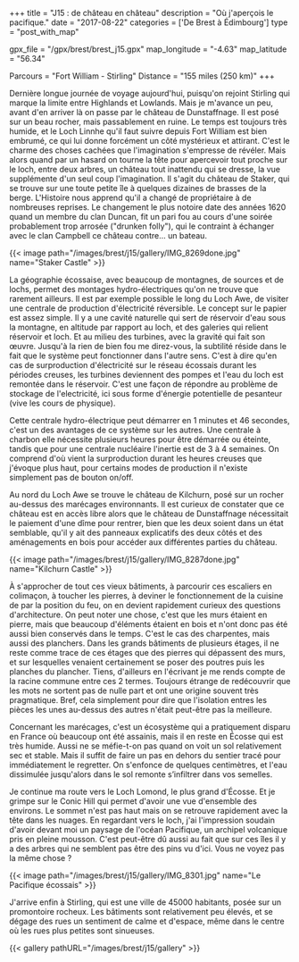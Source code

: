 +++
title = "J15 : de château en château"
description = "Où j'aperçois le pacifique."
date = "2017-08-22"
categories = ['De Brest à Édimbourg']
type = "post_with_map"

gpx_file = "/gpx/brest/brest_j15.gpx"
map_longitude = "-4.63"
map_latitude = "56.34"

Parcours = "Fort William - Stirling"
Distance = "155 miles (250 km)"
+++


Dernière longue journée de voyage aujourd'hui, puisqu'on rejoint Stirling qui marque la limite entre Highlands et Lowlands. Mais je m'avance un peu, avant d'en arriver là on passe par le château de Dunstaffnage. Il est posé sur un beau rocher, mais passablement en ruine.
Le temps est toujours très humide, et le Loch Linnhe qu'il faut suivre depuis Fort William est bien embrumé, ce qui lui donne forcément un côté mystérieux et attirant. C'est le charme des choses cachées que l'imagination s'empresse de révéler. Mais alors quand par un hasard on tourne la tête pour apercevoir tout proche sur le loch, entre deux arbres, un château tout inattendu qui se dresse, la vue supplémente d'un seul coup l'imagination.
Il s'agit du château de Staker, qui se trouve sur une toute petite île à quelques dizaines de brasses de la berge. L'Histoire nous apprend qu'il a changé de propriétaire à de nombreuses reprises. Le changement le plus notoire date des années 1620 quand un membre du clan Duncan, fit un pari fou au cours d'une soirée probablement trop arrosée ("drunken folly"), qui le contraint à échanger avec le clan Campbell ce château contre... un bateau.


{{< image path="/images/brest/j15/gallery/IMG_8269done.jpg" name="Staker Castle" >}}

La géographie écossaise, avec beaucoup de montagnes, de sources et de lochs, permet des montages hydro-électriques qu'on ne trouve que rarement ailleurs. Il est par exemple possible le long du Loch Awe, de visiter une centrale de production d'électricité réversible. Le concept sur le papier est assez simple. Il y a une cavité naturelle qui sert de réservoir d'eau sous la montagne, en altitude par rapport au loch, et des galeries qui relient réservoir et loch. Et au milieu des turbines, avec la gravité qui fait son œuvre.
Jusqu'à la rien de bien fou me direz-vous, la subtilité réside dans le fait que le système peut fonctionner dans l'autre sens. C'est à dire qu'en cas de surproduction d'électricité sur le réseau écossais durant les périodes creuses, les turbines deviennent des pompes et l'eau du loch est remontée dans le réservoir. C'est une façon de répondre au problème de stockage de l'electricité, ici sous forme d'énergie potentielle de pesanteur (vive les cours de physique).

Cette centrale hydro-électrique peut démarrer en 1 minutes et 46 secondes, c'est un des avantages de ce système sur les autres. Une centrale à charbon elle nécessite plusieurs heures pour être démarrée ou éteinte, tandis que pour une centrale nucléaire l'inertie est de 3 à 4 semaines. On comprend d'où vient la surproduction durant les heures creuses que j'évoque plus haut, pour certains modes de production il n'existe simplement pas de bouton on/off.

Au nord du Loch Awe se trouve le château de Kilchurn, posé sur un rocher au-dessus des marécages environnants. Il est curieux de constater que ce château est en accès libre alors que le château de Dunstaffnage nécessitait le paiement d'une dîme pour rentrer, bien que les deux soient dans un état semblable, qu'il y ait des panneaux explicatifs des deux côtés et des aménagements en bois pour accéder aux différentes parties du château.


{{< image path="/images/brest/j15/gallery/IMG_8287done.jpg" name="Kilchurn Castle" >}}

À s'approcher de tout ces vieux bâtiments, à parcourir ces escaliers en colimaçon, à toucher les pierres, à deviner le fonctionnement de la cuisine de par la position du feu, on en devient rapidement curieux des questions d'architecture. On peut noter une chose, c'est que les murs étaient en pierre, mais que beaucoup d'éléments étaient en bois et n'ont donc pas été aussi bien conservés dans le temps. C'est le cas des charpentes, mais aussi des planchers. Dans les grands bâtiments de plusieurs étages, il ne reste comme trace de ces étages que des pierres qui dépassent des murs, et sur lesquelles venaient certainement se poser des poutres puis les planches du plancher.
Tiens, d'ailleurs en l'écrivant je me rends compte de la racine commune entre ces 2 termes. Toujours étrange de redécouvrir que les mots ne sortent pas de nulle part et ont une origine souvent très pragmatique. Bref, cela simplement pour dire que l'isolation entres les pièces les unes au-dessus des autres n'était peut-être pas la meilleure.

Concernant les marécages, c'est un écosystème qui a pratiquement disparu en France où beaucoup ont été assainis, mais il en reste en Écosse qui est très humide. Aussi ne se méfie-t-on pas quand on voit un sol relativement sec et stable. Mais il suffit de faire un pas en dehors du sentier tracé pour immédiatement le regretter. On s'enfonce de quelques centimètres, et l'eau dissimulée jusqu'alors dans le sol remonte s’infiltrer dans vos semelles.

Je continue ma route vers le Loch Lomond, le plus grand d'Écosse. Et je grimpe sur le Conic Hill qui permet d'avoir une vue d'ensemble des environs. Le sommet n'est pas haut mais on se retrouve rapidement avec la tête dans les nuages. En regardant vers le loch, j'ai l'impression soudain d'avoir devant moi un paysage de l'océan Pacifique, un archipel volcanique pris en pleine mousson. C'est peut-être dû aussi au fait que sur ces îles il y a des arbres qui ne semblent pas être des pins vu d'ici. Vous ne voyez pas la même chose ?

{{< image path="/images/brest/j15/gallery/IMG_8301.jpg" name="Le Pacifique écossais" >}}

J'arrive enfin à Stirling, qui est une ville de 45000 habitants, posée sur un promontoire rocheux. Les bâtiments sont relativement peu élevés, et se dégage des rues un sentiment de calme et d'espace, même dans le centre où les rues plus petites sont sinueuses.


{{< gallery pathURL="/images/brest/j15/gallery" >}}
